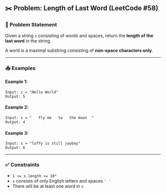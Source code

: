 ## ✂️ Problem: Length of Last Word (LeetCode #58)

### 📄 Problem Statement

Given a string `s` consisting of words and spaces, return the **length of the last word** in the string.

A word is a maximal substring consisting of **non-space characters only**.

---

### 📥 Examples

#### Example 1:
    Input: s = "Hello World"  
    Output: 5

#### Example 2:
    Input: s = "   fly me   to   the moon  "  
    Output: 4

#### Example 3:
    Input: s = "luffy is still joyboy"  
    Output: 6

---

### ✅ Constraints

- `1 <= s.length <= 10⁴`  
- `s` consists of only English letters and spaces `' '`  
- There will be at least one word in `s`
